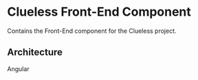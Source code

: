 # Clueless Front-End Component
Contains the Front-End component for the Clueless project.

## Architecture
Angular
